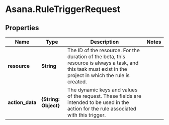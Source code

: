 # Asana.RuleTriggerRequest

## Properties
Name | Type | Description | Notes
------------ | ------------- | ------------- | -------------
**resource** | **String** | The ID of the resource. For the duration of the beta, this resource is always a task, and this task must exist in the project in which the rule is created. | 
**action_data** | **{String: Object}** | The dynamic keys and values of the request. These fields are intended to be used in the action for the rule associated with this trigger. | 
